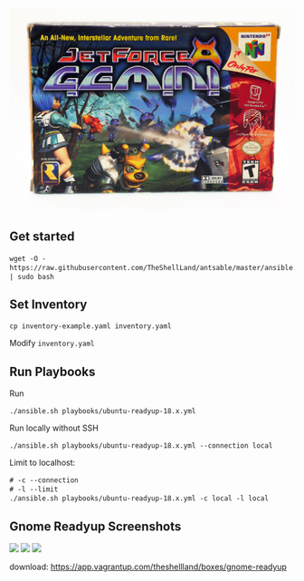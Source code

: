 ![](ants.jpg)


## Get started
```
wget -O - https://raw.githubusercontent.com/TheShellLand/antsable/master/ansible.sh | sudo bash
```

## Set Inventory

```
cp inventory-example.yaml inventory.yaml
```

Modify `inventory.yaml`

## Run Playbooks

Run
```
./ansible.sh playbooks/ubuntu-readyup-18.x.yml
```

Run locally without SSH
```
./ansible.sh playbooks/ubuntu-readyup-18.x.yml --connection local
```

Limit to localhost:
```
# -c --connection
# -l --limit
./ansible.sh playbooks/ubuntu-readyup-18.x.yml -c local -l local
```

## Gnome Readyup Screenshots

![](https://i.imgur.com/psaL1os.png)
![](https://i.imgur.com/7A7C6zB.png)
![](https://i.imgur.com/aat86yn.png)

download: https://app.vagrantup.com/theshellland/boxes/gnome-readyup
